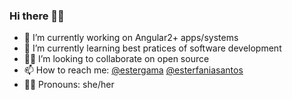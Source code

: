 ### Hi there 👋🏽

<!--
**esterfania/esterfania** is a ✨ _special_ ✨ repository because its `README.md` (this file) appears on your GitHub profile.

- 🔭 I’m currently working on Angular2+ apps/systems
- 🌱 I’m currently learning best pratices of software development
- 👯 I’m looking to collaborate on open source
- 📫 How to reach me: [@estergama](https://linktr.ee/estergama)
- 😄 Pronouns: she/her
-->
- 🔭 I’m currently working on Angular2+ apps/systems
- 🌱 I’m currently learning best pratices of software development 
- 🤜🏽 I’m looking to collaborate on open source
- 📫 How to reach me: [@estergama](https://linktr.ee/estergama) [@esterfaniasantos](https://github.com/esterfaniasantos)
- 👩🏽 Pronouns: she/her
